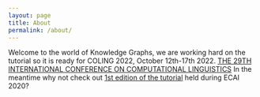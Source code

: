 ```yaml
---
layout: page
title: About
permalink: /about/
---
```


Welcome to the world of Knowledge Graphs, we are working hard on the tutorial so it is ready for COLING 2022, October 12th-17th 2022. 
[THE 29TH INTERNATIONAL CONFERENCE ON COMPUTATIONAL LINGUISTICS](https://coling2022.org/)
In the meantime why not check out [1st edition of the tutorial](https://kge-tutorial-ecai2020.github.io/) held during ECAI 2020?

